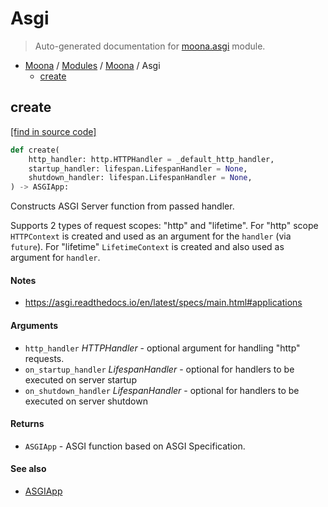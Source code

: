 # Asgi

> Auto-generated documentation for [moona.asgi](https://github.com/katunilya/moona/blob/main/moona/asgi.py) module.

- [Moona](../README.md#-moona) / [Modules](../MODULES.md#moona-modules) / [Moona](index.md#moona) / Asgi
    - [create](#create)

## create

[[find in source code]](https://github.com/katunilya/moona/blob/main/moona/asgi.py#L47)

```python
def create(
    http_handler: http.HTTPHandler = _default_http_handler,
    startup_handler: lifespan.LifespanHandler = None,
    shutdown_handler: lifespan.LifespanHandler = None,
) -> ASGIApp:
```

Constructs ASGI Server function from passed handler.

Supports 2 types of request scopes: "http" and "lifetime". For "http" scope
`HTTPContext` is created and used as an argument for the `handler` (via `future`).
For "lifetime" `LifetimeContext` is created and also used as argument for `handler`.

#### Notes

* https://asgi.readthedocs.io/en/latest/specs/main.html#applications

#### Arguments

- `http_handler` *HTTPHandler* - optional argument for handling "http" requests.
- `on_startup_handler` *LifespanHandler* - optional for handlers to be executed on
server startup
- `on_shutdown_handler` *LifespanHandler* - optional for handlers to be executed on
server shutdown

#### Returns

- `ASGIApp` - ASGI function based on ASGI Specification.

#### See also

- [ASGIApp](context.md#asgiapp)
